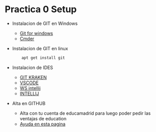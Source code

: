 # Practica 0 Setup

- Instalacion de GIT en Windows
    - [Git for windows](https://git-scm.com/)
    - [Cmder](https://cmder.app/)
- Instalacion de GIT en linux
    
    ``` bash 
        apt get install git 
    ```
- Instalacion de IDES
    - [GIT KRAKEN](https://www.gitkraken.com/)
    - [VSCODE](https://code.visualstudio.com/)
    - [WS intellij](https://www.jetbrains.com/webstorm/)
    - [INTELLIJ](https://lp.jetbrains.com/intellij-idea-promo/?source=google&medium=cpc&campaign=EMEA_en_ES_IDEA_Branded&term=intellij&content=693349187718&gad_source=1&gclid=CjwKCAjwnPS-BhBxEiwAZjMF0kPnvpQsgOXvlsq_elb-w59nzmDMxkhHA3Vf371coGksZLeLiJt7MxoCUCEQAvD_BwE)

- Alta en GITHUB
    - Alta con tu cuenta de educamadrid para luego poder pedir las ventajas de education
    - [Ayuda en esta pagina](https://docs.github.com/es/education/explore-the-benefits-of-teaching-and-learning-with-github-education/github-education-for-teachers/apply-to-github-education-as-a-teacher)